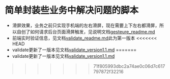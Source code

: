 # 简单封装些业务中解决问题的脚本
* 滑屏效果，业务之前只实现手机端的左右滑屏，现在需要上下左右都滑屏，所以自创了如何请求后台页面滑屏触发，见说明文档[gesteure_readme.md](https://github.com/pinglikethinking/jsComponents_works/blob/master/gesture_readme.md)
* 前端实时验证信息，见文档[validate_readme.md](https://github.com/pinglikethinking/jsComponents_works/blob/master/validate_readme.md)此为第一版本
<<<<<<< HEAD
* validate更新了一版本见文档[validate_version1.1.md](https://github.com/pinglikethinking/jsComponents_works/blob/master/validate_version1.1.md)
=======
* validate更新了一版本见文档[validate_version1.1.md](https://github.com/pinglikethinking/jsComponents_works/blob/master/validate_version1.1.md)
>>>>>>> 71f805993dbc2a74ae0c06d7c617797872f32216
